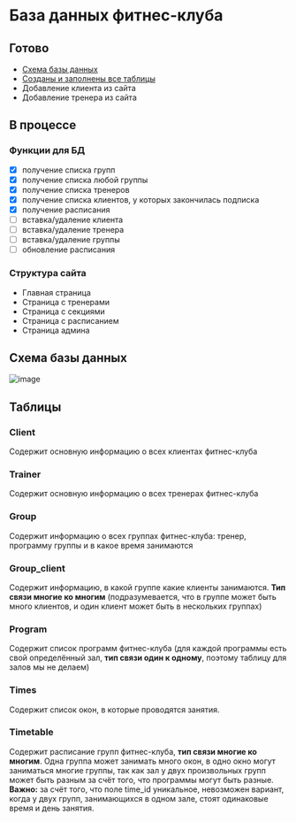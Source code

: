 # База данных фитнес-клуба

## Готово

* [Схема базы данных](https://dbdesigner.page.link/aBsVD7ALiKRhvowr8)
* [Созданы и заполнены все таблицы](https://github.com/papey08/DB/tree/main/FitnessClub/create_fill_tables.sql)
* Добавление клиента из сайта
* Добавление тренера из сайта

## В процессе

### Функции для БД

- [x] получение списка групп
- [x] получение списка любой группы
- [x] получение списка тренеров
- [x] получение списка клиентов, у которых закончилась подписка
- [x] получение расписания
- [ ] вставка/удаление клиента
- [ ] вставка/удаление тренера
- [ ] вставка/удаление группы
- [ ] обновление расписания

### Структура сайта

* Главная страница
* Страница с тренерами
* Страница с секциями
* Страница с расписанием
* Страница админа

## Схема базы данных

![image](https://github.com/papey08/DB/blob/main/DBscheme.png)


## Таблицы

### Client

Содержит основную информацию о всех клиентах фитнес-клуба

### Trainer

Содержит основную информацию о всех тренерах фитнес-клуба

### Group

Содержит информацию о всех группах фитнес-клуба: тренер, программу группы и 
в какое время занимаются

### Group_client

Содержит информацию, в какой группе какие клиенты занимаются. **Тип связи 
многие ко многим** (подразумевается, что в группе может быть много клиентов, и 
один клиент может быть в нескольких группах)

### Program

Содержит список программ фитнес-клуба (для каждой программы есть свой 
определённый зал, **тип связи один к одному**, поэтому таблицу для залов мы не 
делаем)

### Times

Содержит список окон, в которые проводятся занятия.

### Timetable

Содержит расписание групп фитнес-клуба, **тип связи многие ко многим**. Одна 
группа может занимать много окон, в одно окно могут заниматься многие группы, 
так как зал у двух произвольных групп может быть разным за счёт того, что 
программы могут быть разные. **Важно:** за счёт того, что поле time_id 
уникальное, невозможен вариант, когда у двух групп, занимающихся в одном 
зале, стоят одинаковые время и день занятия.
